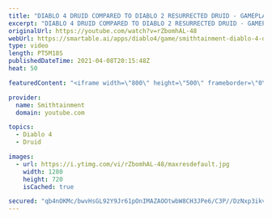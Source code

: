 ```yaml
---
title: "DIABLO 4 DRUID COMPARED TO DIABLO 2 RESURRECTED DRUID - GAMEPLAY/SKILLS - EVERYTHING YOU SHOULD KNOW"
excerpt: "DIABLO 4 DRUID COMPARED TO DIABLO 2 RESURRECTED DRUID - GAMEPLAY/SKILLS - EVERYTHING YOU SHOULD KNOW Diablo 4's Druid takes a lot ..."
originalUrl: https://youtube.com/watch?v=rZbomhAL-48
webUrl: https://smartable.ai/apps/diablo4/game/smithtainment-diablo-4-druid-compared-to-diablo-2-resurrected-druid-gameplayskills-everything-you-should-know/
type: video
length: PT5M18S
publishedDateTime: 2021-04-08T20:15:48Z
heat: 50

featuredContent: "<iframe width=\"800\" height=\"500\" frameborder=\"0\" src=\"https://www.youtube.com/embed/rZbomhAL-48\" allow=\"accelerometer; autoplay; encrypted-media; gyroscope; picture-in-picture\" allowfullscreen></iframe>"

provider:
  name: Smithtainment
  domain: youtube.com

topics:
  - Diablo 4
  - Druid

images:
  - url: https://i.ytimg.com/vi/rZbomhAL-48/maxresdefault.jpg
    width: 1280
    height: 720
    isCached: true

secured: "qb4nOKMc/bwvHsGL92Y9Jr61pOnIMAZAOOtwbW8CH3JPe6/C3P//DzNxp3ikv+0TIt0zVhRsonW7WrqdMTI9J3tMFL0OLljetrO6Wh1WfZX/SGLqVjFgf7IgYA6Dblwm2c7BNbmqNVfutiXP7+6RW/FhdUOb9BO4a+s6KvdNaOZbLfvgikc9zlsS2h+Jc4w5DlZPQs52NrIrR1Yedzfe2jbsmy3zhiQcmGKZqUfDrpXrKhRgabPOmOLfmIWZ1OY0FzzS5T1WfXY9SHj/Z0eFro5GvkJnNXhID0OYVnHY76WJxqBZ5GqHFIQXNXvtqUwXJ89qzCU4Jp2QNoe0qmUUTDB2ycxEvTyodHyUTSbmVE6ayFsHmF+l4Kcwc1B5fl+jFW9kODmSE9bJD8FKg0pbw0zK159/tDKYbJUC0EPPqM4=;hLzBs+YFZYm+JjBd437VnQ=="
---
```


